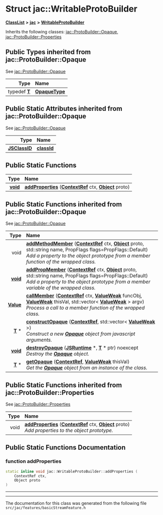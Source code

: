 

# Struct jac::WritableProtoBuilder



[**ClassList**](annotated.md) **>** [**jac**](namespacejac.md) **>** [**WritableProtoBuilder**](structjac_1_1WritableProtoBuilder.md)








Inherits the following classes: [jac::ProtoBuilder::Opaque](structjac_1_1ProtoBuilder_1_1Opaque.md),  [jac::ProtoBuilder::Properties](structjac_1_1ProtoBuilder_1_1Properties.md)
















## Public Types inherited from jac::ProtoBuilder::Opaque

See [jac::ProtoBuilder::Opaque](structjac_1_1ProtoBuilder_1_1Opaque.md)

| Type | Name |
| ---: | :--- |
| typedef [**T**](structjac_1_1ProtoBuilder_1_1Opaque.md#function-addmethodmember) | [**OpaqueType**](structjac_1_1ProtoBuilder_1_1Opaque.md#typedef-opaquetype)  <br> |


















## Public Static Attributes inherited from jac::ProtoBuilder::Opaque

See [jac::ProtoBuilder::Opaque](structjac_1_1ProtoBuilder_1_1Opaque.md)

| Type | Name |
| ---: | :--- |
|  [**JSClassID**](structjac_1_1ProtoBuilder_1_1Opaque.md#function-addmethodmember) | [**classId**](structjac_1_1ProtoBuilder_1_1Opaque.md#variable-classid)  <br> |














































## Public Static Functions

| Type | Name |
| ---: | :--- |
|  [**void**](structjac_1_1ProtoBuilder_1_1Opaque.md#function-addmethodmember) | [**addProperties**](#function-addproperties) ([**ContextRef**](classjac_1_1ContextRef.md) ctx, [**Object**](classjac_1_1ObjectWrapper.md) proto) <br> |


## Public Static Functions inherited from jac::ProtoBuilder::Opaque

See [jac::ProtoBuilder::Opaque](structjac_1_1ProtoBuilder_1_1Opaque.md)

| Type | Name |
| ---: | :--- |
|  void | [**addMethodMember**](structjac_1_1ProtoBuilder_1_1Opaque.md#function-addmethodmember) ([**ContextRef**](classjac_1_1ContextRef.md) ctx, [**Object**](classjac_1_1ObjectWrapper.md) proto, std::string name, PropFlags flags=PropFlags::Default) <br>_Add a property to the object prototype from a member function of the wrapped class._  |
|  [**void**](structjac_1_1ProtoBuilder_1_1Opaque.md#function-addmethodmember) | [**addPropMember**](structjac_1_1ProtoBuilder_1_1Opaque.md#function-addpropmember) ([**ContextRef**](classjac_1_1ContextRef.md) ctx, [**Object**](classjac_1_1ObjectWrapper.md) proto, std::string name, PropFlags flags=PropFlags::Default) <br>_Add a property to the object prototype from a member variable of the wrapped class._  |
|  [**Value**](classjac_1_1ValueWrapper.md) | [**callMember**](structjac_1_1ProtoBuilder_1_1Opaque.md#function-callmember) ([**ContextRef**](classjac_1_1ContextRef.md) ctx, [**ValueWeak**](classjac_1_1ValueWrapper.md) funcObj, [**ValueWeak**](classjac_1_1ValueWrapper.md) thisVal, std::vector&lt; [**ValueWeak**](classjac_1_1ValueWrapper.md) &gt; argv) <br>_Process a call to a member function of the wrapped class._  |
|  [**T**](structjac_1_1ProtoBuilder_1_1Opaque.md#function-addmethodmember) \* | [**constructOpaque**](structjac_1_1ProtoBuilder_1_1Opaque.md#function-constructopaque) ([**ContextRef**](classjac_1_1ContextRef.md), std::vector&lt; [**ValueWeak**](classjac_1_1ValueWrapper.md) &gt;) <br>_Construct a new_ [_**Opaque**_](structjac_1_1ProtoBuilder_1_1Opaque.md) _object from javascript arguments._ |
|  [**void**](structjac_1_1ProtoBuilder_1_1Opaque.md#function-addmethodmember) | [**destroyOpaque**](structjac_1_1ProtoBuilder_1_1Opaque.md#function-destroyopaque) ([**JSRuntime**](structjac_1_1ProtoBuilder_1_1Opaque.md#function-addmethodmember) \*, [**T**](structjac_1_1ProtoBuilder_1_1Opaque.md#function-addmethodmember) \* ptr) noexcept<br>_Destroy the_ [_**Opaque**_](structjac_1_1ProtoBuilder_1_1Opaque.md) _object._ |
|  [**T**](structjac_1_1ProtoBuilder_1_1Opaque.md#function-addmethodmember) \* | [**getOpaque**](structjac_1_1ProtoBuilder_1_1Opaque.md#function-getopaque) ([**ContextRef**](classjac_1_1ContextRef.md), [**ValueWeak**](classjac_1_1ValueWrapper.md) thisVal) <br>_Get the_ [_**Opaque**_](structjac_1_1ProtoBuilder_1_1Opaque.md) _object from an instance of the class._ |


## Public Static Functions inherited from jac::ProtoBuilder::Properties

See [jac::ProtoBuilder::Properties](structjac_1_1ProtoBuilder_1_1Properties.md)

| Type | Name |
| ---: | :--- |
|  void | [**addProperties**](structjac_1_1ProtoBuilder_1_1Properties.md#function-addproperties) ([**ContextRef**](classjac_1_1ContextRef.md) ctx, [**Object**](classjac_1_1ObjectWrapper.md) proto) <br>_Add properties to the object prototype._  |










































































## Public Static Functions Documentation




### function addProperties 

```C++
static inline void jac::WritableProtoBuilder::addProperties (
    ContextRef ctx,
    Object proto
) 
```




<hr>

------------------------------
The documentation for this class was generated from the following file `src/jac/features/basicStreamFeature.h`

